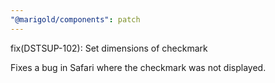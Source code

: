 ```yaml
---
"@marigold/components": patch
---
```


fix(DSTSUP-102): Set dimensions of checkmark

Fixes a bug in Safari where the checkmark was not displayed.
